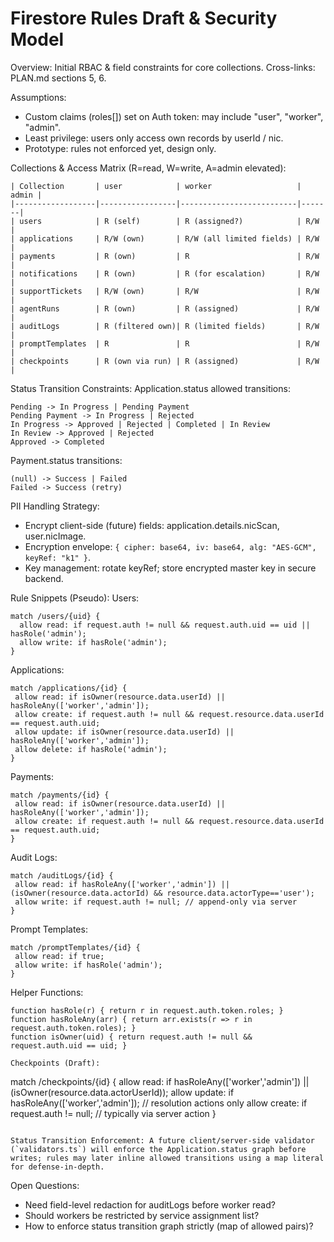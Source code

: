 # Firestore Rules Draft & Security Model

Overview: Initial RBAC & field constraints for core collections. Cross-links: PLAN.md sections 5, 6.

Assumptions:
- Custom claims (roles[]) set on Auth token: may include "user", "worker", "admin".
- Least privilege: users only access own records by userId / nic.
- Prototype: rules not enforced yet, design only.

Collections & Access Matrix (R=read, W=write, A=admin elevated):
```
| Collection       | user            | worker                   | admin |
|------------------|-----------------|--------------------------|-------|
| users            | R (self)        | R (assigned?)            | R/W   |
| applications     | R/W (own)       | R/W (all limited fields) | R/W   |
| payments         | R (own)         | R                        | R/W   |
| notifications    | R (own)         | R (for escalation)       | R/W   |
| supportTickets   | R/W (own)       | R/W                      | R/W   |
| agentRuns        | R (own)         | R (assigned)             | R/W   |
| auditLogs        | R (filtered own)| R (limited fields)       | R/W   |
| promptTemplates  | R               | R                        | R/W   |
| checkpoints      | R (own via run) | R (assigned)             | R/W   |
```

Status Transition Constraints:
Application.status allowed transitions:
```
Pending -> In Progress | Pending Payment
Pending Payment -> In Progress | Rejected
In Progress -> Approved | Rejected | Completed | In Review
In Review -> Approved | Rejected
Approved -> Completed
```
Payment.status transitions:
```
(null) -> Success | Failed
Failed -> Success (retry)
```

PII Handling Strategy:
- Encrypt client-side (future) fields: application.details.nicScan, user.nicImage.
- Encryption envelope: `{ cipher: base64, iv: base64, alg: "AES-GCM", keyRef: "k1" }`.
- Key management: rotate keyRef; store encrypted master key in secure backend.

Rule Snippets (Pseudo):
Users:
```
match /users/{uid} {
  allow read: if request.auth != null && request.auth.uid == uid || hasRole('admin');
  allow write: if hasRole('admin');
}
```
Applications:
```
match /applications/{id} {
 allow read: if isOwner(resource.data.userId) || hasRoleAny(['worker','admin']);
 allow create: if request.auth != null && request.resource.data.userId == request.auth.uid;
 allow update: if isOwner(resource.data.userId) || hasRoleAny(['worker','admin']);
 allow delete: if hasRole('admin');
}
```
Payments:
```
match /payments/{id} {
 allow read: if isOwner(resource.data.userId) || hasRoleAny(['worker','admin']);
 allow create: if request.auth != null && request.resource.data.userId == request.auth.uid;
}
```
Audit Logs:
```
match /auditLogs/{id} {
 allow read: if hasRoleAny(['worker','admin']) || (isOwner(resource.data.actorId) && resource.data.actorType=='user');
 allow write: if request.auth != null; // append-only via server
}
```
Prompt Templates:
```
match /promptTemplates/{id} {
 allow read: if true;
 allow write: if hasRole('admin');
}
```
Helper Functions:
```
function hasRole(r) { return r in request.auth.token.roles; }
function hasRoleAny(arr) { return arr.exists(r => r in request.auth.token.roles); }
function isOwner(uid) { return request.auth != null && request.auth.uid == uid; }

Checkpoints (Draft):
```
match /checkpoints/{id} {
  allow read: if hasRoleAny(['worker','admin']) || (isOwner(resource.data.actorUserId));
  allow update: if hasRoleAny(['worker','admin']); // resolution actions only
  allow create: if request.auth != null; // typically via server action
}
```

Status Transition Enforcement: A future client/server-side validator (`validators.ts`) will enforce the Application.status graph before writes; rules may later inline allowed transitions using a map literal for defense-in-depth.
```

Open Questions:
- Need field-level redaction for auditLogs before worker read?
- Should workers be restricted by service assignment list?
- How to enforce status transition graph strictly (map of allowed pairs)?
